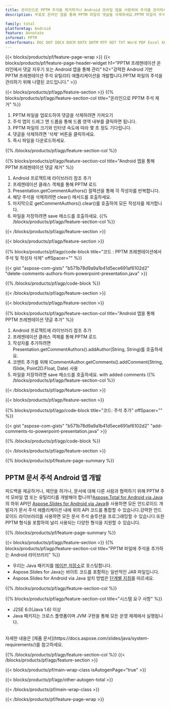 ```yaml
---
title: 온라인으로 PPTM 주석을 제거하거나 Android 모바일 앱을 사용하여 주석을 관리하세요.
description: 무료로 온라인 앱을 통해 PPTM 파일의 댓글을 삭제하세요.PPTM 파일의 주석을 관리하는 Android API 코드입니다.

family: total
platformtag: Android
feature: Annotate
informat: PPTM
otherformats: DOC DOT DOCX DOCM DOTX DOTM RTF ODT TXT Word PDF Excel XLS XLSX XLSB XLSM XLT XLTX XLTM CSV TSV ODS Powerpoint PPT PPS PPTX POTX PPSX PPTM PPSM POTM ODP
---
```

{{< blocks/products/pf/feature-page-wrap >}}
{{< blocks/products/pf/feature-page-header-widget h1="PPTM 프레젠테이션 온라인에서 댓글 지우기 또는 Android 앱을 통해 관리" h2="강력한 Android 기반 PPTM 프레젠테이션 주석 유틸리티 애플리케이션을 개발합니다.PPTM 파일의 주석을 관리하기 위해 나열된 코드입니다." >}}

{{< blocks/products/pf/agp/feature-section >}}
{{% blocks/products/pf/agp/feature-section-col title="온라인으로 PPTM 주석 제거" %}}

1. PPTM 파일을 업로드하여 댓글을 삭제하려면 가져오기
1. 주석 앱의 드래그 앤 드롭을 통해 드롭 영역 내부를 클릭하면 됩니다.
1. PPTM 파일의 크기와 인터넷 속도에 따라 몇 초 정도 기다립니다.
1. 댓글을 삭제하려면 '삭제' 버튼을 클릭하세요.
1. 즉시 파일을 다운로드하세요.

{{% /blocks/products/pf/agp/feature-section-col %}}

{{% blocks/products/pf/agp/feature-section-col title="Android 앱을 통해 PPTM 프레젠테이션 댓글 제거" %}}

1. Android 프로젝트에 라이브러리 참조 추가
1. 프레젠테이션 클래스 객체를 통해 PPTM 로드
1. Presentation.getCommentAuthors() 컬렉션을 통해 각 작성자를 반복합니다.
1. 해당 주석을 삭제하려면 clear() 메서드를 호출하세요.
1. 마지막으로 getCommentAuthors().clear()를 호출하여 모든 작성자를 제거합니다.
1. 파일을 저장하려면 save 메소드를 호출하세요.
{{% /blocks/products/pf/agp/feature-section-col %}}

{{< /blocks/products/pf/agp/feature-section >}}

{{< blocks/products/pf/agp/feature-section >}}

{{% blocks/products/pf/agp/code-block title="코드 : PPTM 프레젠테이션에서 주석 및 작성자 삭제" offSpacer="" %}}

{{< gist "aspose-com-gists" "b571b78d9a9a1b41d5ece691af6102d2" "delete-comments-authors-from-powerpoint-presentation.java" >}}

{{% /blocks/products/pf/agp/code-block %}}

{{< /blocks/products/pf/agp/feature-section >}}


{{< blocks/products/pf/agp/feature-section >}}

{{% blocks/products/pf/agp/feature-section-col title="Android 앱을 통해 PPTM 프레젠테이션 댓글 추가" %}}

1. Android 프로젝트에 라이브러리 참조 추가
1. 프레젠테이션 클래스 객체를 통해 PPTM 로드
1. 작성자를 추가하려면 Presentation.getCommentAuthors().addAuthor(String, String)를 호출하세요.
1. 코멘트 추가를 위해 ICommentAuthor.getComments().addComment(String, ISlide, Point2D.Float, Date) 사용
1. 파일을 저장하려면 save 메소드를 호출하세요. with added comments
{{% /blocks/products/pf/agp/feature-section-col %}}

{{< /blocks/products/pf/agp/feature-section >}}

{{< blocks/products/pf/agp/feature-section >}}

{{% blocks/products/pf/agp/code-block title="코드: 주석 추가" offSpacer="" %}}

{{< gist "aspose-com-gists" "b571b78d9a9a1b41d5ece691af6102d2" "add-comments-to-powerpoint-presentation.java" >}}

{{% /blocks/products/pf/agp/code-block %}}

{{< /blocks/products/pf/agp/feature-section >}}


{{% blocks/products/pf/feature-page-summary %}}


<h2>PPTM 문서 주석 Android 앱 개발</h2>

피드백을 제공하거나, 제안을 하거나, 문서에 대해 다른 사람과 협력하기 위해 PPTM 주석 모바일 앱 또는 유틸리티를 개발해야 합니까?[Aspose.Total for Android via Java](https://products.aspose.com/total/ko/android-java/)의 하위 API인 [Aspose.Slides for Android via Java](https://products.aspose.com/slides/ko/android-java/)을 사용하면 모든 안드로이드 개발자가 문서 주석 애플리케이션 내에 위의 API 코드를 통합할 수 있습니다.강력한 안드로이드 라이브러리를 사용하면 모든 문서 주석 솔루션을 프로그래밍할 수 있습니다.또한 PPTM 형식을 포함하여 널리 사용되는 다양한 형식을 지원할 수 있습니다.<br />

{{% /blocks/products/pf/feature-page-summary %}}

{{< blocks/products/pf/agp/feature-section >}}
{{% blocks/products/pf/agp/feature-section-col title="PPTM 파일에 주석을 추가하는 Android 라이브러리" %}}

- 우리는 Java 패키지를 [메이븐 저장소](https://releases.aspose.com/java/repo/com/aspose/aspose-slides/)로 호스팅합니다. 
- Aspose.Slides for Java는 바이트 코드를 포함하는 일반적인 JAR 파일입니다.
- Aspose.Slides for Android via Java 설치 방법은 [단계별 지침](https://docs.aspose.com/slides/java/installation/#install-aspose-slides-for-java-from-maven-repository)를 따르세요.

{{% /blocks/products/pf/agp/feature-section-col %}}

{{% blocks/products/pf/agp/feature-section-col title="시스템 요구 사항" %}}

- J2SE 6.0(Java 1.6) 이상
- Java 패키지는 크로스 플랫폼이며 JVM 구현을 통해 모든 운영 체제에서 실행됩니다.

<br />
자세한 내용은 [제품 문서](https://docs.aspose.com/slides/java/system-requirements/)를 참고하세요.

{{% /blocks/products/pf/agp/feature-section-col %}}
{{< /blocks/products/pf/agp/feature-section >}}

{{< blocks/products/pf/main-wrap-class isAutogenPage="true" >}}

{{< blocks/products/pf/agp/other-autogen-total >}}

{{< /blocks/products/pf/main-wrap-class >}}

{{< /blocks/products/pf/feature-page-wrap >}}